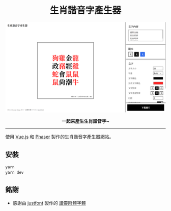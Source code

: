 <h1 align="center">生肖諧音字產生器</h1>

![生肖諧音字產生器 網頁截圖](screenshot.png)

<p align="center"><strong>一起來產生生肖諧音字~</strong></p>

---

使用 [Vue.js](https://vuejs.org/) 和 [Phaser](https://phaser.io/) 製作的生肖諧音字產生器網站。

## 安裝

```bash
yarn
yarn dev
```

## 銘謝

* 感謝由 [justfont](https://justfont.com/) 製作的 [諧靈附體字體](https://github.com/justfont/AllPunType)
